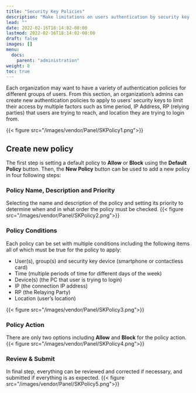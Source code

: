 ```yaml
---
title: "Security Key Policies"
description: "Make limitations on users authentication by security key policies"
lead: ""
date: 2022-02-16T18:14:02-08:00
lastmod: 2022-02-16T18:14:02-08:00
draft: false
images: []
menu:
  docs:
    parent: "administration"
weight: 8
toc: true
---
```


Each organization may want to have a variety of authentication policies for different groups of users. From this section, an organization’s admins can create new authentication policies to apply to users’ security keys to limit their access by multiple factors such as time period, IP Address, RP (relying parties) that users are trying to reach, and location they are trying to login from.

{{< figure src="/images/vendor/Panel/SKPolicy1.png">}}

## Create new policy

The first step is setting a default policy to **Allow** or **Block** using the **Default Policy** button. Then, the **New Policy** button can be used to add a new policy in four following steps:

### Policy Name, Description and Priority

Selecting the name and description of the policy and setting its priority to determine when and in what order the policy must be checked.
{{< figure src="/images/vendor/Panel/SKPolicy2.png">}}

### Policy Conditions

Each policy can be set with multiple conditions including the following items all of which must be true for the policy to apply:

- User(s), group(s) and security key device (smartphone or contactless card)
- Time (multiple periods of time for different days of the week)
- Device(s) (the PC that user is trying to login)
- IP (the connection IP address)
- RP (the Relaying Party)
- Location (user’s location)

{{< figure src="/images/vendor/Panel/SKPolicy3.png">}}

### Policy Action

There are only two options including **Allow** and **Block** for the policy action.
{{< figure src="/images/vendor/Panel/SKPolicy4.png">}}

### Review & Submit

In final step, everything can be reviewed and corrected if necessary, and submitted if everything is as expected.
{{< figure src="/images/vendor/Panel/SKPolicy5.png">}}
